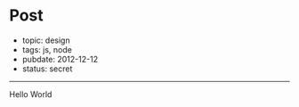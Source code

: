# Post

- topic: design
- tags: js, node
- pubdate: 2012-12-12
- status: secret

-----------------

Hello World
